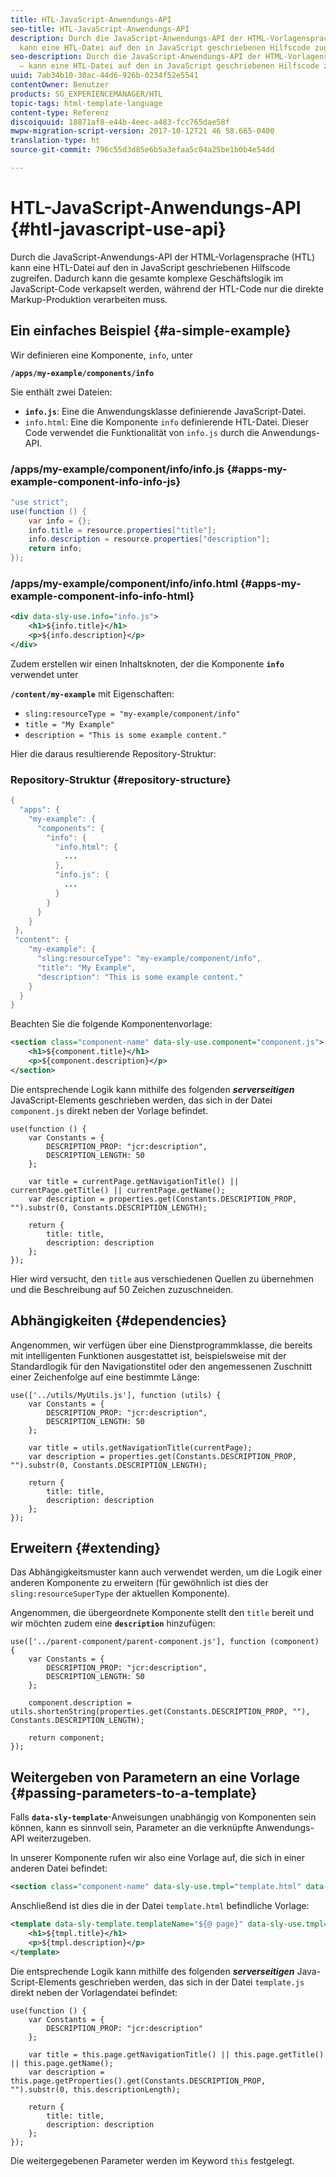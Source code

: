 ```yaml
---
title: HTL-JavaScript-Anwendungs-API
seo-title: HTL-JavaScript-Anwendungs-API
description: Durch die JavaScript-Anwendungs-API der HTML-Vorlagensprache – HTL –
  kann eine HTL-Datei auf den in JavaScript geschriebenen Hilfscode zugreifen.
seo-description: Durch die JavaScript-Anwendungs-API der HTML-Vorlagensprache – HTL
  – kann eine HTL-Datei auf den in JavaScript geschriebenen Hilfscode zugreifen.
uuid: 7ab34b10-30ac-44d6-926b-0234f52e5541
contentOwner: Benutzer
products: SG_EXPERIENCEMANAGER/HTL
topic-tags: html-template-language
content-type: Referenz
discoiquuid: 18871af8-e44b-4eec-a483-fcc765dae58f
mwpw-migration-script-version: 2017-10-12T21 46 58.665-0400
translation-type: ht
source-git-commit: 796c55d3d85e6b5a3efaa5c04a25be1b0b4e54dd

---
```



# HTL-JavaScript-Anwendungs-API {#htl-javascript-use-api}

Durch die JavaScript-Anwendungs-API der HTML-Vorlagensprache (HTL) kann eine HTL-Datei auf den in JavaScript geschriebenen Hilfscode zugreifen. Dadurch kann die gesamte komplexe Geschäftslogik im JavaScript-Code verkapselt werden, während der HTL-Code nur die direkte Markup-Produktion verarbeiten muss.

## Ein einfaches Beispiel  {#a-simple-example}

Wir definieren eine Komponente, `info`, unter

**`/apps/my-example/components/info`**

Sie enthält zwei Dateien:

* **`info.js`**: Eine die Anwendungsklasse definierende JavaScript-Datei.
* `info.html`: Eine die Komponente `info` definierende HTL-Datei. Dieser Code verwendet die Funktionalität von `info.js` durch die Anwendungs-API.

### /apps/my-example/component/info/info.js {#apps-my-example-component-info-info-js}

```java
"use strict";
use(function () {
    var info = {};    
    info.title = resource.properties["title"];
    info.description = resource.properties["description"];    
    return info;
});
```

### /apps/my-example/component/info/info.html {#apps-my-example-component-info-info-html}

```xml
<div data-sly-use.info="info.js">
    <h1>${info.title}</h1>
    <p>${info.description}</p>
</div>
```

Zudem erstellen wir einen Inhaltsknoten, der die Komponente **`info`** verwendet unter

**`/content/my-example`** mit Eigenschaften:

* `sling:resourceType = "my-example/component/info"`
* `title = "My Example"`
* `description = "This is some example content."`

Hier die daraus resultierende Repository-Struktur:

### Repository-Struktur {#repository-structure}

```java
{
  "apps": {
    "my-example": {
      "components": {
        "info": {
          "info.html": {
            ...
          }, 
          "info.js": {
            ...
          }
        }
      }
    }
 },     
 "content": {
    "my-example": {
      "sling:resourceType": "my-example/component/info",
      "title": "My Example",
      "description": "This is some example content."
    }
  }
}
```

Beachten Sie die folgende Komponentenvorlage:

```xml
<section class="component-name" data-sly-use.component="component.js">
    <h1>${component.title}</h1>
    <p>${component.description}</p>
</section>
```

Die entsprechende Logik kann mithilfe des folgenden ***serverseitigen*** JavaScript-Elements geschrieben werden, das sich in der Datei `component.js` direkt neben der Vorlage befindet.

```
use(function () {
    var Constants = {
        DESCRIPTION_PROP: "jcr:description",
        DESCRIPTION_LENGTH: 50
    };
 
    var title = currentPage.getNavigationTitle() || currentPage.getTitle() || currentPage.getName();
    var description = properties.get(Constants.DESCRIPTION_PROP, "").substr(0, Constants.DESCRIPTION_LENGTH);
 
    return {
        title: title,
        description: description
    };
});
```

Hier wird versucht, den `title` aus verschiedenen Quellen zu übernehmen und die Beschreibung auf 50 Zeichen zuzuschneiden.

## Abhängigkeiten {#dependencies}

Angenommen, wir verfügen über eine Dienstprogrammklasse, die bereits mit intelligenten Funktionen ausgestattet ist, beispielsweise mit der Standardlogik für den Navigationstitel oder den angemessenen Zuschnitt einer Zeichenfolge auf eine bestimmte Länge:

```
use(['../utils/MyUtils.js'], function (utils) {
    var Constants = {
        DESCRIPTION_PROP: "jcr:description",
        DESCRIPTION_LENGTH: 50
    };
 
    var title = utils.getNavigationTitle(currentPage);
    var description = properties.get(Constants.DESCRIPTION_PROP, "").substr(0, Constants.DESCRIPTION_LENGTH);
 
    return {
        title: title,
        description: description
    };
});
```

## Erweitern  {#extending}

Das Abhängigkeitsmuster kann auch verwendet werden, um die Logik einer anderen Komponente zu erweitern (für gewöhnlich ist dies der `sling:resourceSuperType` der aktuellen Komponente).

Angenommen, die übergeordnete Komponente stellt den `title` bereit und wir möchten zudem eine **`description`** hinzufügen:

```
use(['../parent-component/parent-component.js'], function (component) {
    var Constants = {
        DESCRIPTION_PROP: "jcr:description",
        DESCRIPTION_LENGTH: 50
    };
 
    component.description = utils.shortenString(properties.get(Constants.DESCRIPTION_PROP, ""), Constants.DESCRIPTION_LENGTH);
 
    return component;
});
```

## Weitergeben von Parametern an eine Vorlage {#passing-parameters-to-a-template}

Falls **`data-sly-template`**-Anweisungen unabhängig von Komponenten sein können, kann es sinnvoll sein, Parameter an die verknüpfte Anwendungs-API weiterzugeben.

In unserer Komponente rufen wir also eine Vorlage auf, die sich in einer anderen Datei befindet:

```xml
<section class="component-name" data-sly-use.tmpl="template.html" data-sly-call="${tmpl.templateName @ page=currentPage}"></section>
```

Anschließend ist dies die in der Datei `template.html` befindliche Vorlage:

```xml
<template data-sly-template.templateName="${@ page}" data-sly-use.tmpl="${'template.js' @ page=page, descriptionLength=50}">
    <h1>${tmpl.title}</h1>
    <p>${tmpl.description}</p>
</template>
```

Die entsprechende Logik kann mithilfe des folgenden ***serverseitigen*** Java-Script-Elements geschrieben werden, das sich in der Datei `template.js` direkt neben der Vorlagendatei befindet:

```
use(function () {
    var Constants = {
        DESCRIPTION_PROP: "jcr:description"
    };
 
    var title = this.page.getNavigationTitle() || this.page.getTitle() || this.page.getName();
    var description = this.page.getProperties().get(Constants.DESCRIPTION_PROP, "").substr(0, this.descriptionLength);
 
    return {
        title: title,
        description: description
    };
});
```

Die weitergegebenen Parameter werden im Keyword `this` festgelegt.
